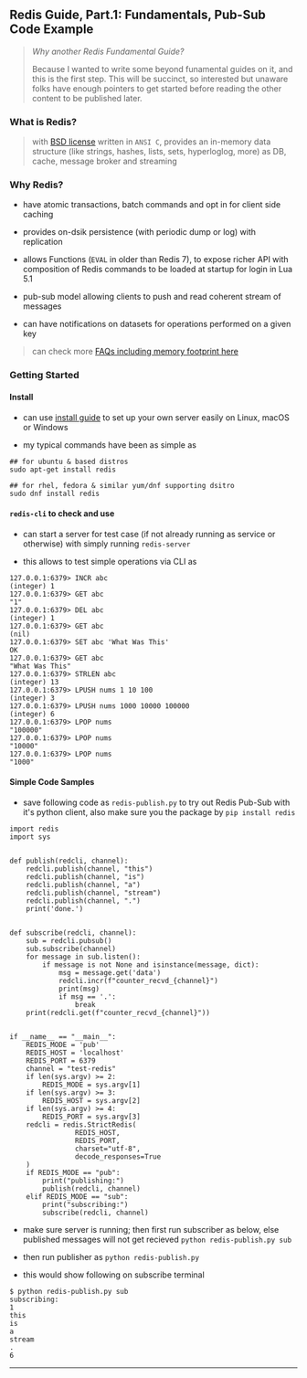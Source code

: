 
## Redis Guide, Part.1: Fundamentals, Pub-Sub Code Example

> *Why another Redis Fundamental Guide?*
>
> Because I wanted to write some beyond funamental guides on it, and this is the first step.
> This will be succinct, so interested but unaware folks have enough pointers to get started before reading the other content to be published later.

### What is Redis?

> with [BSD license](https://redis.io/docs/about/license/) written in `ANSI C`, provides an in-memory data structure (like strings, hashes, lists, sets, hyperloglog, more) as DB, cache, message broker and streaming


### Why Redis?

* have atomic transactions, batch commands and opt in for client side caching

* provides on-dsik persistence (with periodic dump or log) with replication

* allows Functions (`EVAL` in older than Redis 7), to expose richer API with composition of Redis commands to be loaded at startup for login in Lua 5.1

* pub-sub model allowing clients to push and read coherent stream of messages

* can have notifications on datasets for operations performed on a given key

> can check more [FAQs including memory footprint here](https://redis.io/docs/getting-started/faq/#whats-the-redis-memory-footprint)


### Getting Started

#### Install

* can use [install guide](https://redis.io/docs/getting-started/installation/) to set up your own server easily on Linux, macOS or Windows

* my typical commands have been as simple as

```
## for ubuntu & based distros
sudo apt-get install redis

## for rhel, fedora & similar yum/dnf supporting dsitro
sudo dnf install redis
```

#### `redis-cli` to check and use

* can start a server for test case (if not already running as service or otherwise) with simply running `redis-server`

* this allows to test simple operations via CLI as

```
127.0.0.1:6379> INCR abc
(integer) 1
127.0.0.1:6379> GET abc
"1"
127.0.0.1:6379> DEL abc
(integer) 1
127.0.0.1:6379> GET abc
(nil)
127.0.0.1:6379> SET abc 'What Was This'
OK
127.0.0.1:6379> GET abc
"What Was This"
127.0.0.1:6379> STRLEN abc
(integer) 13
127.0.0.1:6379> LPUSH nums 1 10 100
(integer) 3
127.0.0.1:6379> LPUSH nums 1000 10000 100000
(integer) 6
127.0.0.1:6379> LPOP nums
"100000"
127.0.0.1:6379> LPOP nums
"10000"
127.0.0.1:6379> LPOP nums
"1000"
```


#### Simple Code Samples

* save following code as `redis-publish.py` to try out Redis Pub-Sub with it's python client, also make sure you the package by `pip install redis`

```
import redis
import sys


def publish(redcli, channel):
    redcli.publish(channel, "this")
    redcli.publish(channel, "is")
    redcli.publish(channel, "a")
    redcli.publish(channel, "stream")
    redcli.publish(channel, ".")
    print('done.')


def subscribe(redcli, channel):
    sub = redcli.pubsub()
    sub.subscribe(channel)
    for message in sub.listen():
        if message is not None and isinstance(message, dict):
            msg = message.get('data')
            redcli.incr(f"counter_recvd_{channel}")
            print(msg)
            if msg == '.':
                break
    print(redcli.get(f"counter_recvd_{channel}"))


if __name__ == "__main__":
    REDIS_MODE = 'pub'
    REDIS_HOST = 'localhost'
    REDIS_PORT = 6379
    channel = "test-redis"
    if len(sys.argv) >= 2:
        REDIS_MODE = sys.argv[1]
    if len(sys.argv) >= 3:
        REDIS_HOST = sys.argv[2]
    if len(sys.argv) >= 4:
        REDIS_PORT = sys.argv[3]
    redcli = redis.StrictRedis(
                REDIS_HOST,
                REDIS_PORT,
                charset="utf-8",
                decode_responses=True
    )
    if REDIS_MODE == "pub":
        print("publishing:")
        publish(redcli, channel)
    elif REDIS_MODE == "sub":
        print("subscribing:")
        subscribe(redcli, channel)
```

* make sure server is running; then first run subscriber as below, else published messages will not get recieved `python redis-publish.py sub`

* then run publisher as `python redis-publish.py`


* this would show following on subscribe terminal

```
$ python redis-publish.py sub
subscribing:
1
this
is
a
stream
.
6
```

---
